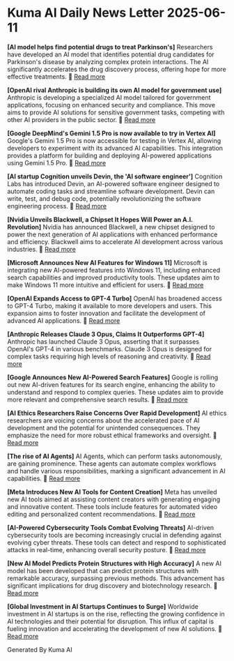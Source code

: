 # Kuma AI Daily News Letter 2025-06-11 

**[AI model helps find potential drugs to treat Parkinson's]**
Researchers have developed an AI model that identifies potential drug candidates for Parkinson's disease by analyzing complex protein interactions. The AI significantly accelerates the drug discovery process, offering hope for more effective treatments.
🔗 [Read more](https://www.engadget.com/ai-model-helps-find-potential-drugs-to-treat-parkinsons-154142814.html)

**[OpenAI rival Anthropic is building its own AI model for government use]**
Anthropic is developing a specialized AI model tailored for government applications, focusing on enhanced security and compliance. This move aims to provide AI solutions for sensitive government tasks, competing with other AI providers in the public sector.
🔗 [Read more](https://www.cnbc.com/2024/05/01/openai-rival-anthropic-is-building-its-own-ai-model-for-government-use.html)

**[Google DeepMind's Gemini 1.5 Pro is now available to try in Vertex AI]**
Google's Gemini 1.5 Pro is now accessible for testing in Vertex AI, allowing developers to experiment with its advanced AI capabilities. This integration provides a platform for building and deploying AI-powered applications using Gemini 1.5 Pro.
🔗 [Read more](https://cloud.google.com/blog/products/ai-machine-learning/gemini-15-pro-now-available-in-vertex-ai)

**[AI startup Cognition unveils Devin, the 'AI software engineer']**
Cognition Labs has introduced Devin, an AI-powered software engineer designed to automate coding tasks and streamline software development. Devin can write, test, and debug code, potentially revolutionizing the software engineering process.
🔗 [Read more](https://www.cognition.ai/)

**[Nvidia Unveils Blackwell, a Chipset It Hopes Will Power an A.I. Revolution]**
Nvidia has announced Blackwell, a new chipset designed to power the next generation of AI applications with enhanced performance and efficiency. Blackwell aims to accelerate AI development across various industries.
🔗 [Read more](https://www.nytimes.com/2024/03/18/technology/nvidia-artificial-intelligence-chips.html)

**[Microsoft Announces New AI Features for Windows 11]**
Microsoft is integrating new AI-powered features into Windows 11, including enhanced search capabilities and improved productivity tools. These updates aim to make Windows 11 more intuitive and efficient for users.
🔗 [Read more](https://blogs.windows.com/windowsdeveloper/2024/05/21/bringing-the-power-of-ai-to-the-windows-pc-with-the-new-neural-processing-unit/)

**[OpenAI Expands Access to GPT-4 Turbo]**
OpenAI has broadened access to GPT-4 Turbo, making it available to more developers and users. This expansion aims to foster innovation and facilitate the development of advanced AI applications.
🔗 [Read more](https://openai.com/blog/new-models-and-developer-products-available-in-gpt-4)

**[Anthropic Releases Claude 3 Opus, Claims It Outperforms GPT-4]**
Anthropic has launched Claude 3 Opus, asserting that it surpasses OpenAI's GPT-4 in various benchmarks. Claude 3 Opus is designed for complex tasks requiring high levels of reasoning and creativity.
🔗 [Read more](https://www.anthropic.com/news/claude-3-family)

**[Google Announces New AI-Powered Search Features]**
Google is rolling out new AI-driven features for its search engine, enhancing the ability to understand and respond to complex queries. These updates aim to provide more relevant and comprehensive search results.
🔗 [Read more](https://blog.google/products/search/generative-ai-search/)

**[AI Ethics Researchers Raise Concerns Over Rapid Development]**
AI ethics researchers are voicing concerns about the accelerated pace of AI development and the potential for unintended consequences. They emphasize the need for more robust ethical frameworks and oversight.
🔗 [Read more](https://www.nature.com/articles/d41586-024-01458-4)

**[The rise of AI Agents]**
AI Agents, which can perform tasks autonomously, are gaining prominence. These agents can automate complex workflows and handle various responsibilities, marking a significant advancement in AI capabilities.
🔗 [Read more](https://www.technologyreview.com/2024/05/22/1093490/the-rise-of-ai-agents/)

**[Meta Introduces New AI Tools for Content Creation]**
Meta has unveiled new AI tools aimed at assisting content creators with generating engaging and innovative content. These tools include features for automated video editing and personalized content recommendations.
🔗 [Read more](https://about.fb.com/news/2024/05/meta-ai-tools-for-content-creation/)

**[AI-Powered Cybersecurity Tools Combat Evolving Threats]**
AI-driven cybersecurity tools are becoming increasingly crucial in defending against evolving cyber threats. These tools can detect and respond to sophisticated attacks in real-time, enhancing overall security posture.
🔗 [Read more](https://www.securitymagazine.com/articles/100060-ai-powered-cybersecurity-tools-combat-evolving-threats)

**[New AI Model Predicts Protein Structures with High Accuracy]**
A new AI model has been developed that can predict protein structures with remarkable accuracy, surpassing previous methods. This advancement has significant implications for drug discovery and biotechnology research.
🔗 [Read more](https://www.deepmind.com/blog/alphafold-3-setting-a-new-standard-in-protein-structure-prediction)

**[Global Investment in AI Startups Continues to Surge]**
Worldwide investment in AI startups is on the rise, reflecting the growing confidence in AI technologies and their potential for disruption. This influx of capital is fueling innovation and accelerating the development of new AI solutions.
🔗 [Read more](https://news.crunchbase.com/ai-machine-learning/ai-startup-funding/)

Generated By Kuma AI